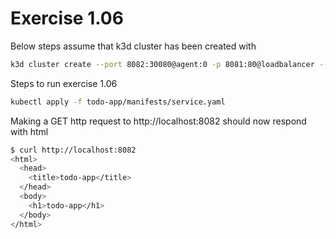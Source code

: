 # Exercise 1.06

Below steps assume that k3d cluster has been created with
```bash
k3d cluster create --port 8082:30080@agent:0 -p 8081:80@loadbalancer --agents 2
```

Steps to run exercise 1.06

```bash
kubectl apply -f todo-app/manifests/service.yaml
```

Making a GET http request to http://localhost:8082 should now respond with html
```bash
$ curl http://localhost:8082
<html>
  <head>
    <title>todo-app</title>
  </head>
  <body>
    <h1>todo-app</h1>
  </body>
</html>
```

